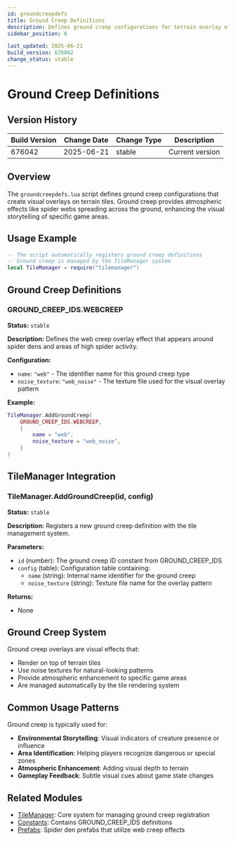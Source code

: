 ```yaml
---
id: groundcreepdefs
title: Ground Creep Definitions
description: Defines ground creep configurations for terrain overlay effects
sidebar_position: 6

last_updated: 2025-06-21
build_version: 676042
change_status: stable
---
```


# Ground Creep Definitions

## Version History
| Build Version | Change Date | Change Type | Description |
|---|----|----|----|
| 676042 | 2025-06-21 | stable | Current version |

## Overview

The `groundcreepdefs.lua` script defines ground creep configurations that create visual overlays on terrain tiles. Ground creep provides atmospheric effects like spider webs spreading across the ground, enhancing the visual storytelling of specific game areas.

## Usage Example

```lua
-- The script automatically registers ground creep definitions
-- Ground creep is managed by the TileManager system
local TileManager = require("tilemanager")
```

## Ground Creep Definitions

### GROUND_CREEP_IDS.WEBCREEP

**Status:** `stable`

**Description:**
Defines the web creep overlay effect that appears around spider dens and areas of high spider activity.

**Configuration:**
- `name`: `"web"` - The identifier name for this ground creep type
- `noise_texture`: `"web_noise"` - The texture file used for the visual overlay pattern

**Example:**
```lua
TileManager.AddGroundCreep(
    GROUND_CREEP_IDS.WEBCREEP,
    {
        name = "web",
        noise_texture = "web_noise",
    }
)
```

## TileManager Integration

### TileManager.AddGroundCreep(id, config)

**Status:** `stable`

**Description:**
Registers a new ground creep definition with the tile management system.

**Parameters:**
- `id` (number): The ground creep ID constant from GROUND_CREEP_IDS
- `config` (table): Configuration table containing:
  - `name` (string): Internal name identifier for the ground creep
  - `noise_texture` (string): Texture file name for the overlay pattern

**Returns:**
- None

## Ground Creep System

Ground creep overlays are visual effects that:
- Render on top of terrain tiles
- Use noise textures for natural-looking patterns
- Provide atmospheric enhancement to specific game areas
- Are managed automatically by the tile rendering system

## Common Usage Patterns

Ground creep is typically used for:
- **Environmental Storytelling**: Visual indicators of creature presence or influence
- **Area Identification**: Helping players recognize dangerous or special zones
- **Atmospheric Enhancement**: Adding visual depth to terrain
- **Gameplay Feedback**: Subtle visual cues about game state changes

## Related Modules

- [TileManager](mdc:dst-api-webdocs/path/to/tilemanager.md): Core system for managing ground creep registration
- [Constants](./constants.md): Contains GROUND_CREEP_IDS definitions
- [Prefabs](./prefabs.md): Spider den prefabs that utilize web creep effects

